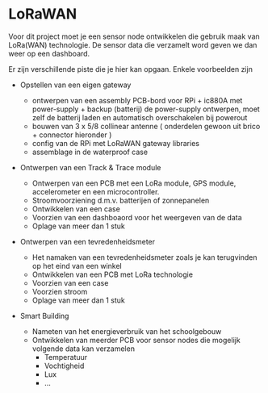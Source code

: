 # LoRaWAN

Voor dit project moet je een sensor node ontwikkelen die gebruik maak van
LoRa(WAN) technologie. De sensor data die verzamelt word geven we dan weer op
een dashboard.

Er zijn verschillende piste die je hier kan opgaan. Enkele voorbeelden zijn

* Opstellen van een eigen gateway
  * ontwerpen van een assembly PCB-bord voor RPi + ic880A met power-supply +
    backup (batterij) de power-supply ontwerpen, moet zelf de batterij laden en
    automatisch overschakelen bij powerout
  * bouwen van 3 x 5/8 collinear antenne ( onderdelen gewoon uit brico +
    connector hieronder )
  * config van de RPi met LoRaWAN gateway libraries
  * assemblage in de waterproof case

* Ontwerpen van een Track & Trace module
  * Ontwerpen van een PCB met een LoRa module, GPS module, accelerometer en een
    microcontroller.
  * Stroomvoorziening d.m.v. batterijen of zonnepanelen 
  * Ontwikkelen van een case
  * Voorzien van een dashboaord voor het weergeven van de data
  * Oplage van meer dan 1 stuk

* Ontwerpen van een tevredenheidsmeter
  * Het namaken van een tevredenheidsmeter zoals je kan terugvinden op het eind
    van een winkel
  * Ontwikkelen van een PCB met LoRa technologie
  * Voorzien van een case
  * Voorzien stroom
  * Oplage van meer dan 1 stuk

* Smart Building
  * Nameten van het energieverbruik van het schoolgebouw
  * Ontwikkelen van meerder PCB voor sensor nodes die mogelijk volgende data
    kan verzamelen
    * Temperatuur
    * Vochtigheid
    * Lux
    * ...
 

